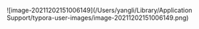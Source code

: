 ![image-20211202151006149](/Users/yangli/Library/Application Support/typora-user-images/image-20211202151006149.png)

